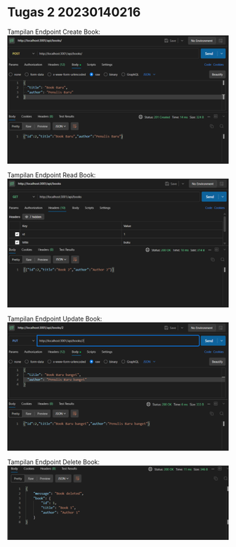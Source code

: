 # Tugas 2 20230140216

Tampilan Endpoint Create Book:
![POST](ss/endpoin_post.png)

Tampilan Endpoint Read Book:
![GET](ss/endpoin_get.png)

Tampilan Endpoint Update Book:
![PUT](ss/endpoin_put.png)

Tampilan Endpoint Delete Book:
![DELETE](ss/endpoin_delete.png)